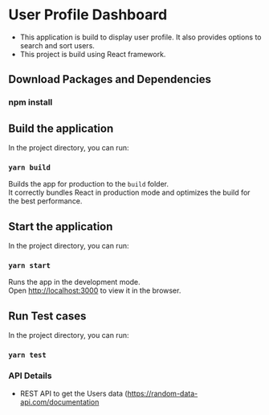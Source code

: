 # User Profile Dashboard
* This application is build to display user profile. It also provides options to search and sort users. 
* This project is build using React framework. 

## Download Packages and Dependencies
### npm install

## Build the application
In the project directory, you can run:

### `yarn build`

Builds the app for production to the `build` folder.\
It correctly bundles React in production mode and optimizes the build for the best performance.


## Start the application
In the project directory, you can run:

### `yarn start`

Runs the app in the development mode.\
Open [http://localhost:3000](http://localhost:3000) to view it in the browser.

## Run Test cases
In the project directory, you can run:

### `yarn test`

### API Details
* REST API to get the Users data (https://random-data-api.com/documentation